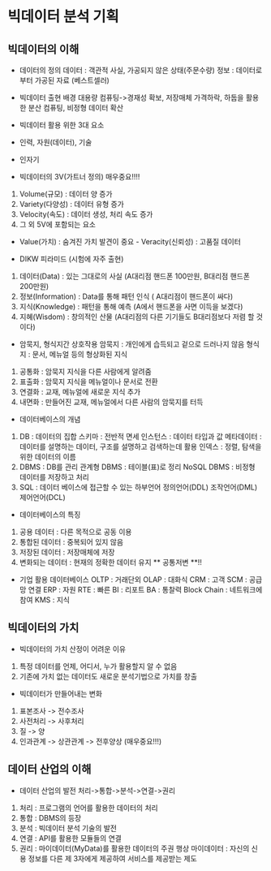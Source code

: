 # 빅데이터 분석 기획
## 빅데이터의 이해
- 데이터의 정의
데이터 : 객관적 사실, 가공되지 않은 상태(주문수량)
정보 : 데이터로부터 가공된 자료 (베스트셀러)

- 빅데이터 출현 배경
대용량 컴퓨팅->경재성 확보, 저장매체 가격하락, 하둡을 활용한 분산 컴퓨팅, 비정형 데이터 확산

- 빅데이터 활용 위한 3대 요소
- 인력, 자원(데이터), 기술
- 인자기

- 빅데이터의 3V(가트너 정의) 매우중요!!!!
1) Volume(규모) : 데이터 양 증가
2) Variety(다양성) : 데이터 유형 증가
3) Velocity(속도) : 데이터 생성, 처리 속도 증가
4) 그 외 5V에 포함되는 요소
- Value(가치) : 숨겨진 가치 발견이 중요 - Veracity(신뢰성) : 고품질 데이터

- DIKW 피라미드 (시험에 자주 출현)
1) 데이터(Data) : 있는 그대로의 사실 (A대리점 핸드폰 100만원, B대리점 핸드폰 200만원)
2) 정보(Information) : Data를 통해 패턴 인식 ( A대리점이 핸드폰이 싸다)
3) 지식(Knowledge) : 패턴을 통해 예측 (A에서 핸드폰을 사면 이득을 보겠다)
4) 지혜(Wisdom) : 창의적인 산물 (A대리점의 다른 기기들도 B대리점보다 저렴 할 것이다)

- 암묵지, 형식지간 상호작용
암묵지 : 개인에게 습득되고 겉으로 드러나지 않음
형식지 : 문서, 메뉴얼 등의 형상화된 지식
1) 공통화 : 암묵지 지식을 다른 사람에게 알려줌
2) 표출화 : 암묵지 지식을 메뉴얼이나 문서로 전환
3) 연결화 : 교재, 메뉴얼에 새로운 지식 추가
4) 내면화 : 만들어진 교재, 메뉴얼에서 다른 사람의 암묵지를 터득

- 데이터베이스의 개념
1) DB : 데이터의 집합
스키마 : 전반적 면세
인스턴스 : 데이터 타입과 값
메타데이터 : 데이터를 설명하는 데이터, 구조를 설명하고 검색하는데 활용
인덱스 : 정렬, 탐색을 위한 데이터의 이름
2) DBMS : DB를 관리
관계형 DBMS : 테이블(표)로 정리
NoSQL DBMS : 비정형 데이터를 저장하고 처리
3) SQL : 데이터 베이스에 접근할 수 있는 하부언어
정의언어(DDL)
조작언어(DML)
제어언어(DCL)

- 데이터베이스의 특징
1) 공용 데이터 : 다른 목적으로 공동 이용
2) 통합된 데이터 : 중복되어 있지 않음
3) 저장된 데이터 : 저장매체에 저장
4) 변화되는 데이터 : 현재의 정확한 데이터 유지
** 공통저변 **!!

- 기업 활용 데이터베이스
OLTP : 거래단외
OLAP : 대화식
CRM : 고객
SCM : 공급망 연결
ERP : 자원
RTE : 빠른
BI : 리포트
BA : 통찰력
Block Chain : 네트워크에 참여
KMS : 지식

## 빅데이터의 가치
- 빅데이터의 가치 산정이 어려운 이유
1) 특정 데이터를 언제, 어디서, 누가 활용할지 알 수 없음
2) 기존에 가치 없는 데이터도 새로운 분석기법으로 가치를 창출

- 빅데이터가 만들어내는 변화
1) 표본조사 -> 전수조사
2) 사전처리 -> 사후처리
3) 질 -> 양
4) 인과관계 -> 상관관계
-> 전후양상 (매우중요!!!)

## 데이터 산업의 이해
- 데이터 산업의 발전
처리->통합->분석->연결->권리
1) 처리 : 프로그램의 언어를 활용한 데이터의 처리
2) 통합 : DBMS의 등장
3) 분석 : 빅데이터 분석 기술의 발전
4) 연결 : API를 활용한 모듈들의 연결
5) 권리 : 마이데이터(MyData)를 활용한 데이터의 주권 행상
마이데이터 : 자신의 신용 정보를 다른 제 3자에게 제공하여 서비스를 제공받는 제도










